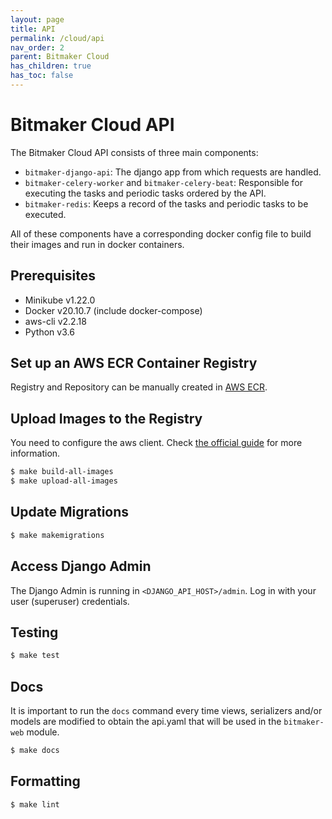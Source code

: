 ```yaml
---
layout: page
title: API
permalink: /cloud/api
nav_order: 2
parent: Bitmaker Cloud
has_children: true
has_toc: false
---
```


# Bitmaker Cloud API

The Bitmaker Cloud API consists of three main components:

- `bitmaker-django-api`: The django app from which requests are handled.
- `bitmaker-celery-worker` and `bitmaker-celery-beat`: Responsible for executing the tasks and periodic tasks ordered by the API.
- `bitmaker-redis`: Keeps a record of the tasks and periodic tasks to be executed.

All of these components have a corresponding docker config file to build their images
and run in docker containers.

## Prerequisites
- Minikube v1.22.0
- Docker v20.10.7 (include docker-compose)
- aws-cli v2.2.18
- Python v3.6

## Set up an AWS ECR Container Registry

Registry and Repository can be manually created in [AWS ECR](https://aws.amazon.com/ecr/).

## Upload Images to the Registry

You need to configure the aws client. Check [the official guide](https://docs.aws.amazon.com/cli/latest/userguide/cli-configure-quickstart.html) for more information.

```bash
$ make build-all-images
$ make upload-all-images
```

## Update Migrations

```sh
$ make makemigrations
```

## Access Django Admin

The Django Admin is running in `<DJANGO_API_HOST>/admin`.
Log in with your user (superuser) credentials.

## Testing

```sh
$ make test
```

## Docs

It is important to run the `docs` command every time views, serializers and/or models
are modified to obtain the api.yaml that will be used in the `bitmaker-web` module.

```sh
$ make docs
```

## Formatting

```sh
$ make lint
```
